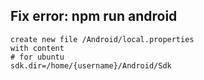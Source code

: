 ## Fix error: npm run android
    create new file /Android/local.properties
    with content
    # for ubuntu
    sdk.dir=/home/{username}/Android/Sdk
